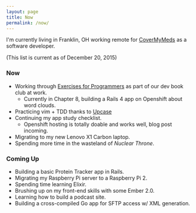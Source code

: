 ```yaml
---
layout: page
title: Now
permalink: /now/
---
```


I'm currently living in Franklin, OH working remote for [CoverMyMeds](http://covermymeds.com) as a software developer.

(This list is current as of December 20, 2015)

### Now

* Working through [Exercises for Programmers](https://pragprog.com/book/bhwb/exercises-for-programmers)
as part of our dev book club at work.
  * Currently in Chapter 8, building a Rails 4 app on Openshift about word clouds.
* Practicing vim + TDD thanks to [Upcase](http://upcase.com)
* Continuing my app study checklist.
  * Openshift hosting is totally doable and works well, blog post incoming.
* Migrating to my new Lenovo X1 Carbon laptop.
* Spending more time in the wasteland of *Nuclear Throne*.

### Coming Up

* Building a basic Protein Tracker app in Rails.
* Migrating my Raspberry Pi server to a Raspberry Pi 2.
* Spending time learning Elixir.
* Brushing up on my front-end skills with some Ember 2.0.
* Learning how to build a podcast site.
* Building a cross-compiled Go app for SFTP access w/ XML generation.
